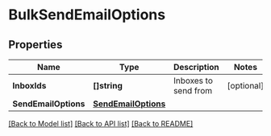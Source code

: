 # BulkSendEmailOptions

## Properties

Name | Type | Description | Notes
------------ | ------------- | ------------- | -------------
**InboxIds** | **[]string** | Inboxes to send from | [optional] 
**SendEmailOptions** | [**SendEmailOptions**](SendEmailOptions.md) |  | 

[[Back to Model list]](../README.md#documentation-for-models) [[Back to API list]](../README.md#documentation-for-api-endpoints) [[Back to README]](../README.md)


